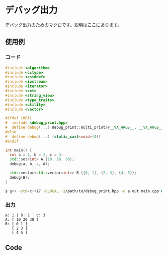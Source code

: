 # デバッグ出力

デバッグ出力のためのマクロです。説明は[ここ](https://naskya.net/post/0002/)にあります。

## 使用例

### コード

```cpp
#include <algorithm>
#include <cctype>
#include <cstddef>
#include <iostream>
#include <iterator>
#include <set>
#include <string_view>
#include <type_traits>
#include <utility>
#include <vector>

#ifdef LOCAL
#  include <debug_print.hpp>
#  define debug(...) debug_print::multi_print(#__VA_ARGS__, __VA_ARGS__)
#else
#  define debug(...) (static_cast<void>(0))
#endif

int main() {
  int a = 1, b = 2, c = 3;
  std::set<int> A {10, 20, 30};
  debug(a, b, c, A);

  std::vector<std::vector<int>> B {{0, 1}, {2, 3}, {4, 5}};
  debug(B);
}
```

```sh
$ g++ -std=c++17 -DLOCAL -I/path/to/debug_print.hpp -o a.out main.cpp && ./a.out
```

### 出力

```
a: 1 | b: 2 | c: 3
A: [ 10 20 30 ]
B: [ 0 1 ]
   [ 2 3 ]
   [ 4 5 ]
```

## Code

<script src="https://gist.github.com/naskya/1e5e5cd269cfe16a76988378a60e2ca3.js"></script>

